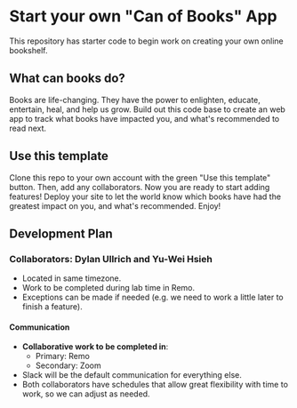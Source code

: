 # Start your own "Can of Books" App

This repository has starter code to begin work on creating your own online bookshelf.

## What can books do?

Books are life-changing. They have the power to enlighten, educate, entertain, heal, and help us grow. Build out this code base to create an web app to track what books have impacted you, and what's recommended to read next.

## Use this template

Clone this repo to your own account with the green "Use this template" button. Then, add any collaborators. Now you are ready to start adding features! Deploy your site to let the world know which books have had the greatest impact on you, and what's recommended. Enjoy!

## Development Plan

### Collaborators: Dylan Ullrich and Yu-Wei Hsieh

- Located in same timezone.
- Work to be completed during lab time in Remo.
- Exceptions can be made if needed (e.g. we need to work a little later to finish a feature).

#### Communication

- **Collaborative work to be completed in**:
  - Primary: Remo
  - Secondary: Zoom
- Slack will be the default communication for everything else.
- Both collaborators have schedules that allow great flexibility with time to work, so we can adjust as needed.
